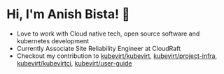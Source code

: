 
# Hi, I'm Anish Bista! 👋
- Love to work with Cloud native tech, open source software and kubernetes development
- Currently Associate Site Reliability Engineer at CloudRaft
- Checkout my contribution to [kubevirt/kubevirt](https://github.com/kubevirt/kubevirt/issues?q=anishbista60), [kubevirt/project-infra](https://github.com/kubevirt/project-infra/pulls?q=anishbista60), [kubevirt/kubevirtci](https://github.com/kubevirt/kubevirtci/issues?q=anishbista60), [kubevirt/user-guide](https://github.com/kubevirt/user-guide/issues?q=anishbista60)
